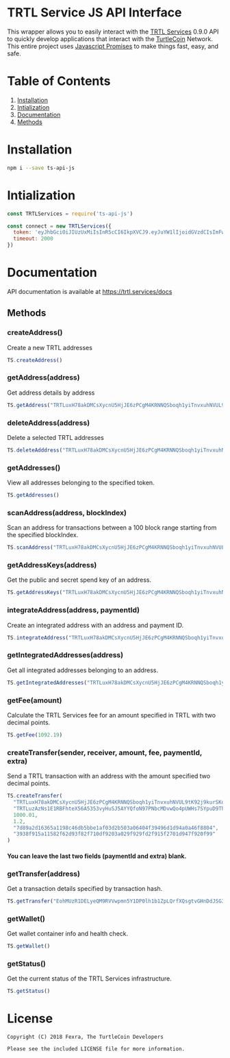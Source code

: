 # TRTL Service JS API Interface

This wrapper allows you to easily interact with the [TRTL Services](https://trtl.services) 0.9.0 API to quickly develop applications that interact with the [TurtleCoin](https://turtlecoin.lol) Network. This entire project uses [Javascript Promises](https://developer.mozilla.org/en-US/docs/Web/JavaScript/Guide/Using_promises) to make things fast, easy, and safe.


# Table of Contents

1. [Installation](#installation)
2. [Intialization](#intialization)
3. [Documentation](#documentation)
  1. [Methods](#methods)



# Installation

```bash
npm i --save ts-api-js
```


# Intialization

```javascript
const TRTLServices = require('ts-api-js')

const connect = new TRTLServices({
  token: 'eyJhbGciOiJIUzUxMiIsInR5cCI6IkpXVCJ9.eyJuYW1lIjoidGVzdCIsImFwcElkIjo0LCJ1c2VySWQiOjYsInBlcm1pc3Npb25zIjpbImFkZHJlc3M6bmV3Il0sImlhdCI6MTUzNjU4NTM2NywiZXhwIjoxNTM5MTc3MzY3LCJhdWQiOiJ0dXJ0bGV3YWxsZXQuaW8iLCJpc3MiOiJUUlRMIFNlcnZpY2VzIiwianRpIjoiMzMifQ.AEHXmvTo8RfNuZ15Y3IGPRhZPaJxFSmOZvVv2YGN9L4We7bXslIPxhMv_n_5cNW8sIgE2Fr-46OTb5H5AFgpjA',
  timeout: 2000
})
```


# Documentation

API documentation is available at https://trtl.services/docs


## Methods

### createAddress()
Create a new TRTL addresses

```javascript
TS.createAddress()
```


### getAddress(address)
Get address details by address
```javascript
TS.getAddress("TRTLuxH78akDMCsXycnU5HjJE6zPCgM4KRNNQSboqh1yiTnvxuhNVUL9tK92j9kurSKdXVHFmjSRkaNBxM6Nb3G8eQGL7aj113A")
```


### deleteAddress(address)
Delete a selected TRTL addresses

```javascript
TS.deleteAdddress("TRTLuxH78akDMCsXycnU5HjJE6zPCgM4KRNNQSboqh1yiTnvxuhNVUL9tK92j9kurSKdXVHFmjSRkaNBxM6Nb3G8eQGL7aj113A")
```


### getAddresses()
View all addresses belonging to the specified token.

```javascript
TS.getAddresses()
```


### scanAddress(address, blockIndex)
Scan an address for transactions between a 100 block range starting from the specified blockIndex.

```javascript
TS.scanAddress("TRTLuxH78akDMCsXycnU5HjJE6zPCgM4KRNNQSboqh1yiTnvxuhNVUL9tK92j9kurSKdXVHFmjSRkaNBxM6Nb3G8eQGL7aj113A", 899093)
```


### getAddressKeys(address)
Get the public and secret spend key of an address.

```javascript
TS.getAddressKeys("TRTLuxH78akDMCsXycnU5HjJE6zPCgM4KRNNQSboqh1yiTnvxuhNVUL9tK92j9kurSKdXVHFmjSRkaNBxM6Nb3G8eQGL7aj113A")
```


### integrateAddress(address, paymentId)
Create an integrated address with an address and payment ID.

```javascript
TS.integrateAddress("TRTLuxH78akDMCsXycnU5HjJE6zPCgM4KRNNQSboqh1yiTnvxuhNVUL9tK92j9kurSKdXVHFmjSRkaNBxM6Nb3G8eQGL7aj113A", "7d89a2d16365a1198c46db5bbe1af03d2b503a06404f39496d1d94a0a46f8804")
```


### getIntegratedAddresses(address)
Get all integrated addresses belonging to an address.

```javascript
TS.getIntegratedAddresses("TRTLuxH78akDMCsXycnU5HjJE6zPCgM4KRNNQSboqh1yiTnvxuhNVUL9tK92j9kurSKdXVHFmjSRkaNBxM6Nb3G8eQGL7aj113A")
```


### getFee(amount)
Calculate the TRTL Services fee for an amount specified in TRTL with two decimal points.

```javascript
TS.getFee(1092.19)
```


### createTransfer(sender, receiver, amount, fee, paymentId, extra)
Send a TRTL transaction with an address with the amount specified two decimal points.

```javascript
TS.createTransfer(
  "TRTLuxH78akDMCsXycnU5HjJE6zPCgM4KRNNQSboqh1yiTnvxuhNVUL9tK92j9kurSKdXVHFmjSRkaNBxM6Nb3G8eQGL7aj113A",
  "TRTLuzAzNs1E1RBFhteX56A5353vyHuSJ5AYYQfoN97PNbcMDvwQo4pUWHs7SYpuD9ThvA7AD3r742kwTmWh5o9WFaB9JXH8evP",
  1000.01,
  1.2,
  "7d89a2d16365a1198c46db5bbe1af03d2b503a06404f39496d1d94a0a46f8804",
  "3938f915a11582f62d93f82f710df9203a029f929fd2f915f2701d947f920f99"
)
```
#### You can leave the last two fields (paymentId and extra) blank.


### getTransfer(address)
Get a transaction details specified by transaction hash.

```javascript
TS.getTransfer("EohMUzR1DELyeQM9RVVwpmn5Y1DP0lh1b1ZpLQrfXQsgtvGHnDdJSG31nX2yESYZ")
```


### getWallet()
Get wallet container info and health check.

```javascript
TS.getWallet()
```


### getStatus()
Get the current status of the TRTL Services infrastructure.

```javascript
TS.getStatus()
```

# License

```
Copyright (C) 2018 Fexra, The TurtleCoin Developers

Please see the included LICENSE file for more information.
```
